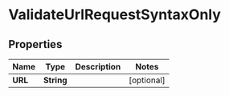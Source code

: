 
# ValidateUrlRequestSyntaxOnly

## Properties
Name | Type | Description | Notes
------------ | ------------- | ------------- | -------------
**URL** | **String** |  |  [optional]



